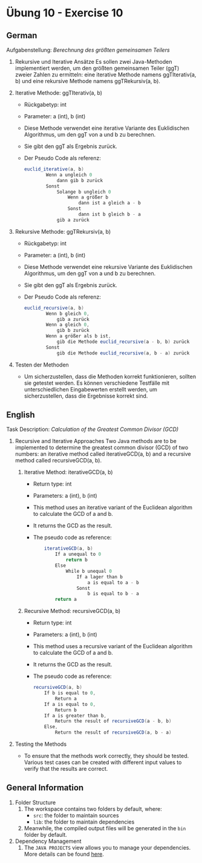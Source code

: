 # Übung 10 - Exercise 10

## German

Aufgabenstellung:
*Berechnung des größten gemeinsamen Teilers*

1. Rekursive und Iterative Ansätze
Es sollen zwei Java-Methoden implementiert werden, um den größten gemeinsamen Teiler (ggT) zweier Zahlen zu ermitteln: eine iterative Methode namens ggTIterativ(a, b) und eine rekursive Methode namens ggTRekursiv(a, b).

1. Iterative Methode: ggTIterativ(a, b)
    - Rückgabetyp: int
    - Parameter: a (int), b (int)
    - Diese Methode verwendet eine iterative Variante des Euklidischen Algorithmus, um den ggT von a und b zu berechnen.
    - Sie gibt den ggT als Ergebnis zurück.
    - Der Pseudo Code als referenz:

        ```java
        euclid_iterative(a, b)
                Wenn a ungleich 0
                    dann gib b zurück
                Sonst
                    Solange b ungleich 0 
                        Wenn a größer b 
                            dann ist a gleich a - b
                        Sonst 
                            dann ist b gleich b - a
                    gib a zurück
        ```

1. Rekursive Methode: ggTRekursiv(a, b)
   - Rückgabetyp: int
   - Parameter: a (int), b (int)
   - Diese Methode verwendet eine rekursive Variante des Euklidischen Algorithmus, um den ggT von a und b zu berechnen.
   - Sie gibt den ggT als Ergebnis zurück.
   - Der Pseudo Code als referenz:

        ```java
        euclid_recursive(a, b)
                Wenn b gleich 0,
                    gib a zurück
                Wenn a gleich 0,
                    gib b zurück
                Wenn a größer als b ist,
                    gib die Methode euclid_recursive(a - b, b) zurück
                Sonst
                    gib die Methode euclid_recursive(a, b - a) zurück
        ```

1. Testen der Methoden
    - Um sicherzustellen, dass die Methoden korrekt funktionieren, sollten sie getestet werden. Es können verschiedene Testfälle mit unterschiedlichen Eingabewerten erstellt werden, um sicherzustellen, dass die Ergebnisse korrekt sind.

## English

Task Description:
*Calculation of the Greatest Common Divisor (GCD)*

1. Recursive and Iterative Approaches
    Two Java methods are to be implemented to determine the greatest common divisor (GCD) of two numbers: an iterative method called iterativeGCD(a, b) and a recursive method called recursiveGCD(a, b).
    1. Iterative Method: iterativeGCD(a, b)
        - Return type: int
        - Parameters: a (int), b (int)
        - This method uses an iterative variant of the Euclidean algorithm to calculate the GCD of a and b.
        - It returns the GCD as the result.
        - The pseudo code as reference:

            ```java
                iterativeGCD(a, b)
                    If a unequal to 0
                        return b 
                    Else
                        While b unequal 0 
                            If a lager than b 
                                a is equal to a - b
                            Sonst 
                                b is equal to b - a
                    return a 
            ```

    1. Recursive Method: recursiveGCD(a, b)
        - Return type: int
        - Parameters: a (int), b (int)
        - This method uses a recursive variant of the Euclidean algorithm to calculate the GCD of a and b.
        - It returns the GCD as the result.
        - The pseudo code as reference:

            ```java
            recursiveGCD(a, b)
                If b is equal to 0,
                    Return a
                If a is equal to 0,
                    Return b
                If a is greater than b,
                    Return the result of recursiveGCD(a - b, b)
                Else,
                    Return the result of recursiveGCD(a, b - a)
            ```

1. Testing the Methods
    - To ensure that the methods work correctly, they should be tested. Various test cases can be created with different input values to verify that the results are correct.

## General Information

1. Folder Structure
    1. The workspace contains two folders by default, where:
        - `src`: the folder to maintain sources
        - `lib`: the folder to maintain dependencies
    1. Meanwhile, the compiled output files will be generated in the `bin` folder by default.
1. Dependency Management
    1. The `JAVA PROJECTS` view allows you to manage your dependencies. More details can be found [here](https://github.com/microsoft/vscode-java-dependency#manage-dependencies).
